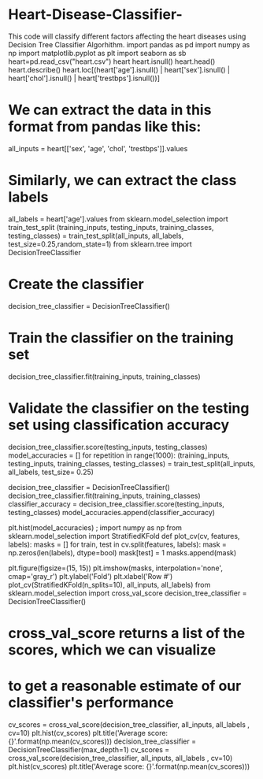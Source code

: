 # Heart-Disease-Classifier-
This code will classify different factors affecting the heart diseases using Decision Tree Classifier Algorhithm.
import pandas as pd
import numpy as np
import matplotlib.pyplot as plt
import seaborn as sb
heart=pd.read_csv("heart.csv")
heart
heart.isnull()
heart.head()
heart.describe()
heart.loc[(heart['age'].isnull() | heart['sex'].isnull() | heart['chol'].isnull() | heart['trestbps'].isnull())]
# We can extract the data in this format from pandas like this:
all_inputs = heart[['sex', 'age',
 'chol', 'trestbps']].values
# Similarly, we can extract the class labels
all_labels = heart['age'].values
from sklearn.model_selection import train_test_split
(training_inputs,
testing_inputs,
training_classes,
testing_classes) = train_test_split(all_inputs, all_labels, test_size=0.25,random_state=1)
from sklearn.tree import DecisionTreeClassifier
# Create the classifier
decision_tree_classifier = DecisionTreeClassifier()
# Train the classifier on the training set
decision_tree_classifier.fit(training_inputs, training_classes)
# Validate the classifier on the testing set using classification accuracy
decision_tree_classifier.score(testing_inputs, testing_classes)
model_accuracies = []
for repetition in range(1000):
 (training_inputs,
 testing_inputs,
 training_classes,
 testing_classes) = train_test_split(all_inputs, all_labels, test_size=
0.25)

 decision_tree_classifier = DecisionTreeClassifier()
 decision_tree_classifier.fit(training_inputs, training_classes)
 classifier_accuracy = decision_tree_classifier.score(testing_inputs, testing_classes)
 model_accuracies.append(classifier_accuracy)

plt.hist(model_accuracies)
;
import numpy as np
from sklearn.model_selection import StratifiedKFold
def plot_cv(cv, features, labels):
 masks = []
 for train, test in cv.split(features, labels):
  mask = np.zeros(len(labels), dtype=bool)
 mask[test] = 1
 masks.append(mask)

 plt.figure(figsize=(15, 15))
 plt.imshow(masks, interpolation='none', cmap='gray_r')
 plt.ylabel('Fold')
 plt.xlabel('Row #')
plot_cv(StratifiedKFold(n_splits=10), all_inputs, all_labels)
from sklearn.model_selection import cross_val_score
decision_tree_classifier = DecisionTreeClassifier()
# cross_val_score returns a list of the scores, which we can visualize
# to get a reasonable estimate of our classifier's performance
cv_scores = cross_val_score(decision_tree_classifier, all_inputs, all_labels
, cv=10)
plt.hist(cv_scores)
plt.title('Average score: {}'.format(np.mean(cv_scores)))
decision_tree_classifier = DecisionTreeClassifier(max_depth=1)
cv_scores = cross_val_score(decision_tree_classifier, all_inputs, all_labels
, cv=10)
plt.hist(cv_scores)
plt.title('Average score: {}'.format(np.mean(cv_scores)))
